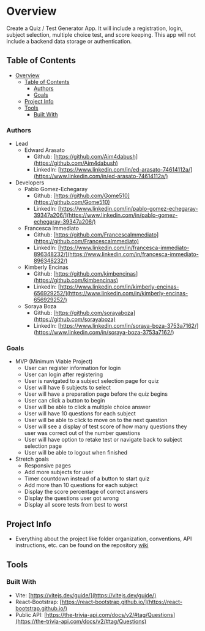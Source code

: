 # Overview

Create a Quiz / Test Generator App. It will include a registration, login, subject selection, multiple choice test, and score keeping. This app will not include a backend data storage or authentication.

## Table of Contents

- [Overview](#overview)
  - [Table of Contents](#table-of-contents)
    - [Authors](#authors)
    - [Goals](#goals)
  - [Project Info](#project-info)
  - [Tools](#tools)
    - [Built With](#built-with)

### Authors

- Lead
  - Edward Arasato
    - Github: [https://github.com/Aim4dabush](https://github.com/Aim4dabush)
    - LinkedIn: [https://www.linkedin.com/in/ed-arasato-74614112a/](https://www.linkedin.com/in/ed-arasato-74614112a/)
- Developers
  - Pablo Gomez-Echegaray
    - Github: [https://github.com/Gome510](https://github.com/Gome510)
    - LinkedIn: [https://www.linkedin.com/in/pablo-gomez-echegaray-39347a206/](https://www.linkedin.com/in/pablo-gomez-echegaray-39347a206/)
  - Francesca Immediato
    - Github: [https://github.com/FrancescaImmediato](https://github.com/FrancescaImmediato)
    - LinkedIn: [https://www.linkedin.com/in/francesca-immediato-896348232/](https://www.linkedin.com/in/francesca-immediato-896348232/)
  - Kimberly Encinas
    - Github: [https://github.com/kimbencinas](https://github.com/kimbencinas)
    - LinkedIn: [https://www.linkedin.com/in/kimberly-encinas-656929252/](https://www.linkedin.com/in/kimberly-encinas-656929252/)
  - Soraya Boza
    - Github: [https://github.com/sorayaboza](https://github.com/sorayaboza)
    - LinkedIn: [https://www.linkedin.com/in/soraya-boza-3753a7162/] (https://www.linkedin.com/in/soraya-boza-3753a7162/)

### Goals

- MVP (Minimum Viable Project)
  - User can register information for login
  - User can login after registering
  - User is navigated to a subject selection page for quiz
  - User will have 6 subjects to select
  - User will have a preparation page before the quiz begins
  - User can click a button to begin
  - User will be able to click a multiple choice answer
  - User will have 10 questions for each subject
  - User will be able to click to move on to the next question
  - User will see a display of test score of how many questions they user was correct out of the number questions
  - User will have option to retake test or navigate back to subject selection page
  - User will be able to logout when finished
- Stretch goals
  - Responsive pages
  - Add more subjects for user
  - Timer countdown instead of a button to start quiz
  - Add more than 10 questions for each subject
  - Display the score percentage of correct answers
  - Display the questions user got wrong
  - Display all score tests from best to worst

## Project Info

- Everything about the project like folder organization, conventions, API instructions, etc. can be found on the repository [wiki](https://github.com/Aim4dabush/Intern-Quiz-Generator/wiki)

## Tools

### Built With

- Vite: [https://vitejs.dev/guide/](https://vitejs.dev/guide/)
- React-Bootstrap: [https://react-bootstrap.github.io/](https://react-bootstrap.github.io/)
- Public API: [https://the-trivia-api.com/docs/v2/#tag/Questions](https://the-trivia-api.com/docs/v2/#tag/Questions)
